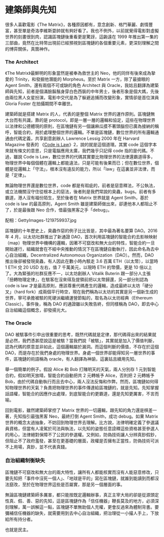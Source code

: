 # 建築師與先知

很多人喜歡電影《The Matrix》，各種原因都有，意念創新、格鬥華麗、劇情豐富，甚至單是奇洛李維斯耍帥就有夠好看了。我也不例外，以前就覺得電影對虛擬世界的刻畫很到肉，認識區塊鏈後重看更是驚訝，這齣遠在 1999 年推出第一集的三部曲，竟然在比特幣出現前已經預視到區塊鏈的各個重要元素，更深刻理解之間的博弈關係，真箇神作。

### ‌The Architect

‌《The Matrix》最鮮明的形象當然是被奉為救世主的 Neo，他的同伴有後來成為摯愛的 Trinity，和發掘他潛能的 Morpheus。至於 Matrix 一方，除了最搶眼的 Agent Smith，還有兩個不可或缺的角色 Architect 與 Oracle，我姑且翻譯為建築師與先知，前者是個滿臉鬍鬚身穿白色西裝的中年男士，後者形象是個大媽，先後由兩位黑人女星扮演，電影中交代是為了躲避追捕而改變形象，實情卻是首位演員 Gloria Foster 在拍攝期間不幸離世。

‌建築師就是搭建 Matrix 的人，代表的是整個 Matrix 世界的運作原則。區塊鏈無大台而有共識，靠的是 protocol，即是一層一層的邏輯和協定，這些在物理世界以法律和公德體現的原則，在區塊鏈有另一個讓麻瓜摸不著頭腦但已廣為接納的稱呼，智能合約，用於處理整個世界的邏輯。不單是區塊鏈，數位世界的所有邏輯通通由代碼定義，共享創意創辦人 Lawrence Lessig 2000 年在 Harvard Magazine 發表的 《[Code is Law](https://harvardmagazine.com/2000/01/code-is-law-html)》2，說的就是這個道理。其實 code 這個字本來就有條文的意思，只是電腦應用太廣，我們幾乎只記得 code 指的是代碼。不過，雖說 Code is Law，數位世界的代碼其實要比物理世界的法律還霸道得多，物理世界中每個個體在邏輯上都能違法，只是可能有後果而已；但在數位世界，個體是從邏輯上「守法」，根本沒有違反的能力，所以「law」在這裏並非法律，而是「定律」。

‌無論物理世界還是數位世界，code 都是有瑕疵的，前者是惡意釋法，不公執法，或立法機關沒守住從根本上的惡法，後者則是我們常說的臭蟲，bugs。前者有多霸道，港人沒有福份陌生，至於後者在 Matrix 世界就是 Agent Smith，基於 code is law 的最高原則，Agent Smith 雖是建築師做出來，卻連他本人都阻止不了，於是最後跟 Neo 合作，借最強黑客之手「debug」。

‌配相：GettyImages-1219759937.jpg

區塊鏈的十年歷史上，臭蟲作惡的例子比比皆是，其中最為著名要算 DAO。2016 年 4 月，以太坊社群推出了新通證 DAO，首次利用區塊鏈的智能合約去影映映射（map）物理世界中機構的邏輯，因著不可竄改和無大台的特性，智能合約一旦開始運行，組織就會在不經中央推動的情況下在區塊鏈自動執行，因此命名為去中心自治組織，Decentralized Autonomous Organization（DAO）。然而，DAO 推出後卻被發現臭蟲，有人因此在數小時內駭走 3.6 百萬 ETH（以太幣），以當時 1 ETH 兌 20 USD 左右，值 7 千萬美元，以現時 ETH 的幣價，更是 10 倍以上了。大為緊張的社群反應不一，以太坊創辦人 Vitalik Buterin 跟一部分人主張「扭轉物理定律」，在駭客在沒來得及提領前把以太幣歸還，另一部分則認為 code is law 才是最高原則，應該尊重代碼產生的邏輯，造成最終以太坊「硬分叉」（hard fork）成兩個平行時空，現在我們稱為以太坊的其實是另一個新生成的世界，寧可承擔被駭的死硬派繼續運營節點的，取名為以太坊經典（Ethereum Classic）。事件後，稱為 DAO 的通證雖以失敗告終，但同樣稱為 DAO，即去中心自治組織這個概念，卻發揚光大。

### ‌The Oracle

‌DAO 被駭事件引申出很重要的思考，既然代碼就是定律，那代碼得出來的結果就是必然，我們憑甚麼說這是被駭？當我們說「被駭」，其實就是加入了價值判斷，認為代碼的原意並非如此，這個邏輯屬於漏洞。而這個判斷的價值，不存在於這個 DAO，而是存在於我們身處的物理世界。身處一個世界卻能得知另一層世界的事件，區塊鏈的術語稱為 oracle，有人翻譯為神諭，這裏姑且續用先知。

‌舉一個簡單的例子。假設 Alice 和 Bob 打賭明天的天氣，兩人分別存 1 元到智能合約，假如明天放晴，智能合約自動把共 2 元轉帳予 Alice，否則把 2 元轉帳予 Bob，由於代碼自動執行而且去中心，兩人沒法反悔和作弊。然而，區塊鏈如何得知物理世界的天氣？負責把物理世界的事件傳達給區塊鏈的，就是先知。先知掌握話語權，智能合約因應作出處理，到底智能合約更霸道，還是先知更厲害，不言而喻。

‌回到電影，雖然建築師掌控了 Matrix 世界的一切邏輯，跟先知的角力還是棋差一著，先知指引最強黑客 Neo，最終打倒 Agent Smith，成功 debug。如果 Matrix 世界的概念太過抽象，不妨回到物理世界去理解。比方說，法律明確定義了參選議員資格，但當有人凌駕於司法與執法，以先知的姿態任意詮釋這些資格甚至參選人的用心，法律絕對保障不了公民的參選權。又例如，防偽技術讓人分辨真鈔假鈔，但阻止不了政府濫發，甚至在更基礎的層面，政權是否擁有正當性，防偽技術可派不上用場，真鈔，並不代表真錢。

### 自治組織制衡缺失

區塊鏈不可竄改和無大台的兩大特性，讓所有人都能核實而沒有人能惡意修改，只要先知把「事件中沒死一個人」、「地球是平的」寫在區塊鏈，就誰到能讀到而都沒法竄改，至於在物理世界這些是否屬實，那是另一個層面的事。

無論區塊鏈建築師多厲害，都只能按既定邏輯辦事，真正主宰大局的卻是從源頭定性真、假、善、惡的先知，這是區塊鏈作為「信任機器」鞭長莫及的地方，必須深刻理解，萬一誤解這一點，區塊鏈不單無助個人充權，更會反過來為體制背書。要彌補信任機器的缺失，就需要用到去中心自治組織，把治理從一小撮人手上，下放給所有持分者。

也就是民主。

